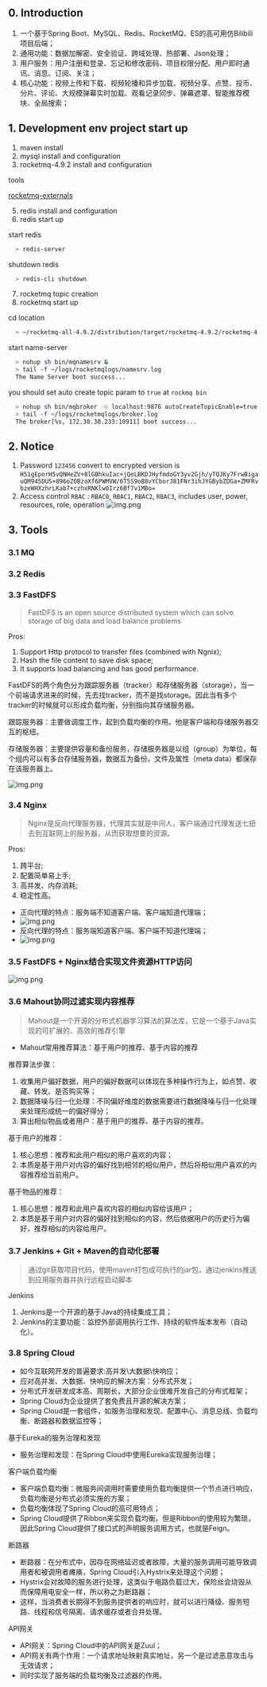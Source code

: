 ## 0. Introduction
1. 一个基于Spring Boot、MySQL、Redis、RocketMQ、ES的高可用仿Bilibili项目后端；
2. 通用功能：数据加解密、安全验证、跨域处理、热部署、Json处理；
3. 用户服务：用户注册和登录、忘记和修改密码、项目权限分配、用户即时通讯、消息、订阅、关注；
4. 核心功能：视频上传和下载、视频轮播和异步加载、视频分享、点赞、投币、分片、评论、大规模弹幕实时加载、观看记录同步、弹幕遮罩、智能推荐模块、全局搜索；

## 1. Development env project start up
1. maven install
2. mysql install and configuration
3. rocketmq-4.9.2 install and configuration

tools

[rocketmq-externals](https://github.com/apache/rocketmq-externals)

5. redis install and configuration
6. redis start up

start redis
```bash
  > redis-server
```
shutdown redis
```bash
  > redis-cli shutdown
```

7. rocketmq topic creation
8. rocketmq start up

cd location
```bash
  > ~/rocketmq-all-4.9.2/distribution/target/rocketmq-4.9.2/rocketmq-4.9.2
```
start name-server
```bash
  > nohup sh bin/mqnamesrv &
  > tail -f ~/logs/rocketmqlogs/namesrv.log
  The Name Server boot success...
```

you should set auto create topic param to `true` at `rockmq bin`

```bash
  > nohup sh bin/mqbroker -n localhost:9876 autoCreateTopicEnable=true &
  > tail -f ~/logs/rocketmqlogs/broker.log 
  The broker[%s, 172.30.30.233:10911] boot success...
```

## 2. Notice
1. Password `123456` convert to encrypted version is `H51gEporH5vQNHeZV+8lGBhkuIac+jQeLBKDJHyfmdoGY3yv2Gjh/yTQJKy7FrwBigauQM945DUS+896oZOBzoXf6PWMVW/6T5S9oB8vYCborJ81FNr3ihJYGBybZDGa+ZMFRvbzeWHXzhrLKab7+czhxRNKlw0Irz6Bf7v1MBo=`
2. Access control `RBAC` : `RBAC0`, `RBAC1`, `RBAC2`, `RBAC3`, includes user, power, resources, role, operation
![img.png](https://typora-1256091168.cos.ap-nanjing.myqcloud.com/docPic/202211190250585.png)

## 3. Tools
### 3.1 MQ
### 3.2 Redis
### 3.3 FastDFS
> FastDFS is an open source distributed system which can solve storage of big data and load balance problems

Pros: 
1. Support Http protocol to transfer files (combined with Ngnix);
2. Hash the file content to save disk space;
3. It supports load balancing and has good performance.

FastDFS的两个角色分为跟踪服务器（tracker）和存储服务器（storage），当一个前端请求进来的时候，先去找tracker，而不是找storage。因此当有多个tracker的时候就可以形成负载均衡，分别指向其存储服务器。

跟踪服务器：主要做调度工作，起到负载均衡的作用。他是客户端和存储服务器交互的枢纽。

存储服务器：主要提供容量和备份服务，存储服务器是以组（group）为单位，每个组内可以有多台存储服务器，数据互为备份。文件及属性（meta data）都保存在该服务器上。

![img.png](https://typora-1256091168.cos.ap-nanjing.myqcloud.com/docPic/202211190250259.png)

### 3.4 Nginx
> Nginx是反向代理服务器，代理其实就是中间人，客户端通过代理发送七扭去到互联网上的服务器，从而获取想要的资源。

Pros:
1. 跨平台;
2. 配置简单易上手;
3. 高并发、内存消耗;
4. 稳定性高。

- 正向代理的特点：服务端不知道客户端、客户端知道代理端；
- ![img.png](https://typora-1256091168.cos.ap-nanjing.myqcloud.com/docPic/202211190251834.png)
- 反向代理的特点：服务端知道客户端、客户端不知道代理端；
- ![img.png](https://typora-1256091168.cos.ap-nanjing.myqcloud.com/docPic/202211190251776.png)

### 3.5 FastDFS + Nginx结合实现文件资源HTTP访问
![img.png](https://typora-1256091168.cos.ap-nanjing.myqcloud.com/docPic/202211190251677.png)

### 3.6 Mahout协同过滤实现内容推荐
> Mahout是一个开源的分布式机器学习算法的算法库，它是一个基于Java实现的可扩展的、高效的推荐引擎

- Mahout常用推荐算法：基于用户的推荐、基于内容的推荐

推荐算法步骤：
1. 收集用户偏好数据，用户的偏好数据可以体现在多种操作行为上，如点赞、收藏、转发、是否购买等；
2. 数据降噪与归一化处理：不同偏好维度的数据需要进行数据降噪与归一化处理来处理形成统一的偏好得分；
3. 算出相似物品或者用户：基于用户的推荐、基于内容的推荐。

基于用户的推荐：
1. 核心思想：推荐和此用户相似的用户喜欢的内容；
2. 本质是基于用户对内容的偏好找到相邻的相似用户，然后将相似用户喜欢的内容推荐给当前用户。

基于物品的推荐：
1. 核心思想：推荐和此用户喜欢内容的相似内容给该用户；
2. 本质是基于用户对内容的偏好找到相似的内容，然后依据用户的历史行为偏好，推荐相似的内容给用户。

### 3.7 Jenkins + Git + Maven的自动化部署
> 通过git获取项目代码，使用maven打包成可执行的jar包，通过jenkins推送到应用服务器并执行远程启动脚本

Jenkins
1. Jenkins是一个开源的基于Java的持续集成工具；
2. Jenkins的主要功能：监控外部调用执行工作、持续的软件版本发布（自动化）。

### 3.8 Spring Cloud
- 如今互联网开发的普遍要求:高并发\大数据\快响应；
- 应对高并发、大数据、快响应的解决方案：分布式开发；
- 分布式开发研发成本高、周期长，大部分企业很难开发自己的分布式框架；
- Spring Cloud为企业提供了套免费且开源的解决方案；
- Spring Cloud是一套组件，如服务治理和发现、配置中心、消息总线、负载均衡、断路器和数据监控等；

基于Eureka的服务治理和发现
- 服务治理和发现：在Spring Cloud中使用Eureka实现服务治理；

客户端负载均衡
- 客户端负载均衡：微服务间调用时需要使用负载均衡提供一个节点进行响应，负载均衡是分布式必须实施的方案；
- 负载均衡体现了Spring Cloud的高可用特点；
- Spring Cloud提供了Ribbon来实现负载均衡。但是Ribbon的使用较为繁琐，因此Spring Cloud提供了接口式的声明服务调用方式，也就是Feign。

断路器
- 断路器：在分布式中，因存在网络延迟或者故障，大量的服务调用可能导致调用者和被调用者瘫痪，Spring Cloud引入Hystrix来处理这个问题；
- Hystrix会对故障的服务进行处理，这类似于电路负载过大，保险丝会烧毁从而保障用电安全一样，所以称之为断路器；
- 这样，当消费者长期得不到服务提供者的响应时，就可以进行降级、服务短路、线程和信号隔离、请求缓存或者合并处理。

API网关
- API网关：Spring Cloud中的API网关是Zuul；
- API网关有两个作用：一个请求地址映射真实地址，另一个是过滤恶意攻击与无效请求；
- 同时实现了服务端的负载均衡及过滤器的作用。